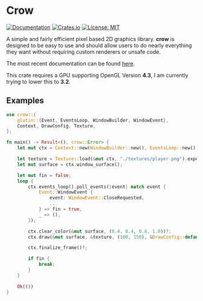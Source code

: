 # Crow

[![Documentation][di]][dl] [![Crates.io][ri]][rl] [![License: MIT][li]][ll]

[di]: https://docs.rs/crow/badge.svg
[dl]: https://docs.rs/crow

[ri]: https://img.shields.io/crates/v/crow.svg
[rl]: https://crates.io/crates/crow/

[li]: https://img.shields.io/badge/License-MIT-blue.svg
[ll]: ./LICENSE

A simple and fairly efficient pixel based 2D graphics library. **crow** is designed to be easy to use and
should allow users to do nearly everything they want without requiring custom renderers or unsafe code.

The most recent documentation can be found [here](https://docs.rs/crow/0.3.0/crow/).

This crate requires a GPU supporting OpenGL Version **4.3**, I am currently
trying to lower this to **3.2**.

## Examples

```rust
use crow::{
    glutin::{Event, EventsLoop, WindowBuilder, WindowEvent},
    Context, DrawConfig, Texture,
};

fn main() -> Result<(), crow::Error> {
    let mut ctx = Context::new(WindowBuilder::new(), EventsLoop::new())?;

    let texture = Texture::load(&mut ctx, "./textures/player.png").expect("Unable to load texture");
    let mut surface = ctx.window_surface();

    let mut fin = false;
    loop {
        ctx.events_loop().poll_events(|event| match event {
            Event::WindowEvent {
                event: WindowEvent::CloseRequested,
                ..
            } => fin = true,
            _ => (),
        });

        ctx.clear_color(&mut surface, (0.4, 0.4, 0.8, 1.0))?;
        ctx.draw(&mut surface, &texture, (100, 150), &DrawConfig::default())?;

        ctx.finalize_frame()?;

        if fin {
            break;
        }
    }

    Ok(())
}

```

